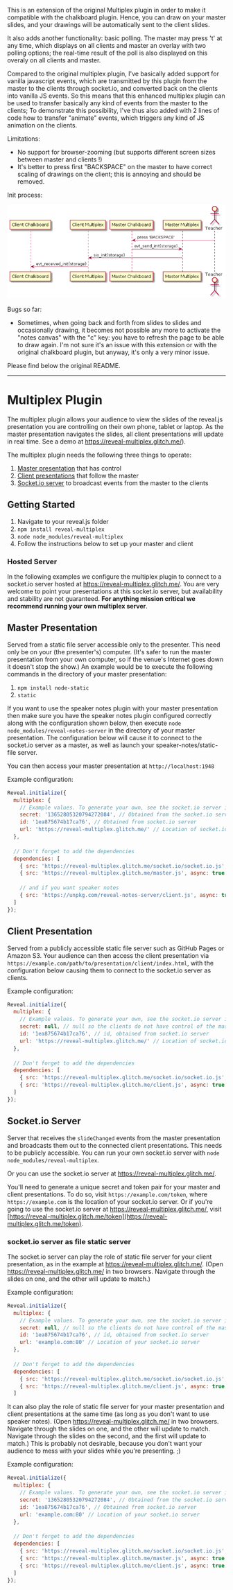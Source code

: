 
This is an extension of the original Multiplex plugin in order to make it
compatible with the chalkboard plugin.
Hence, you can draw on your master slides, and your drawings will be automatically
sent to the client slides.

It also adds another functionality: basic polling.
The master may press 't' at any time, which displays on all clients and master an overlay with
two polling options; the real-time result of the poll is also displayed on this overaly on all clients and master.

Compared to the original multiplex plugin, I've basically added support for vanilla javascript events,
which are transmitted by this plugin from the master to the clients through socket.io, and converted back
on the clients into vanilla JS events.
So this means that this enhanced multiplex plugin can be used to transfer basically any kind of events
from the master to the clients; To demonstrate this possibility, I've thus also added with 2 lines of code
how to transfer "animate" events, which triggers any kind of JS animation on the clients.

Limitations:

- No support for browser-zooming (but supports different screen sizes between master and clients !)
- It's better to press first "BACKSPACE" on the master to have correct scaling of drawings on the client; this is annoying and should be removed.

Init process:

![](https://github.com/cerisara/multiplex/blob/master/mplex.png)

Bugs so far:

- Sometimes, when going back and forth from slides to slides and occasionally drawing, it becomes not possible any more to activate the "notes canvas" with the "c" key: you have to refresh the page to be able to draw again. I'm not sure it's an issue with this extension or with the original chalkboard plugin, but anyway, it's only a very minor issue.

Please find below the original README.

----------------

# Multiplex Plugin

The multiplex plugin allows your audience to view the slides of the reveal.js presentation you are controlling on their own phone, tablet or laptop. As the master presentation navigates the slides, all client presentations will update in real time. See a demo at <https://reveal-multiplex.glitch.me/>).

The multiplex plugin needs the following three things to operate:

1. [Master presentation](#master-presentation) that has control
2. [Client presentations](#client-presentation) that follow the master
3. [Socket.io server](#socketio-server) to broadcast events from the master to the clients

## Getting Started

1. Navigate to your reveal.js folder
1. `npm install reveal-multiplex`
1. `node node_modules/reveal-multiplex`
1. Follow the instructions below to set up your master and client

### Hosted Server

In the following examples we configure the multiplex plugin to connect to a socket.io server hosted at <https://reveal-multiplex.glitch.me/>. You are very welcome to point your presentations at this socket.io server, but availability and stability are not guaranteed. **For anything mission critical we recommend running your own multiplex server**.

## Master Presentation

Served from a static file server accessible only to the presenter. This need only be on your (the presenter's) computer. (It's safer to run the master presentation from your own computer, so if the venue's Internet goes down it doesn't stop the show.) An example would be to execute the following commands in the directory of your master presentation:

1. `npm install node-static`
2. `static`

If you want to use the speaker notes plugin with your master presentation then make sure you have the speaker notes plugin configured correctly along with the configuration shown below, then execute `node node_modules/reveal-notes-server` in the directory of your master presentation. The configuration below will cause it to connect to the socket.io server as a master, as well as launch your speaker-notes/static-file server.

You can then access your master presentation at `http://localhost:1948`

Example configuration:

```javascript
Reveal.initialize({
  multiplex: {
    // Example values. To generate your own, see the socket.io server instructions.
    secret: '13652805320794272084', // Obtained from the socket.io server. Gives this (the master) control of the presentation
    id: '1ea875674b17ca76', // Obtained from socket.io server
    url: 'https://reveal-multiplex.glitch.me/' // Location of socket.io server
  },

  // Don't forget to add the dependencies
  dependencies: [
    { src: 'https://reveal-multiplex.glitch.me/socket.io/socket.io.js', async: true },
    { src: 'https://reveal-multiplex.glitch.me/master.js', async: true },

    // and if you want speaker notes
    { src: 'https://unpkg.com/reveal-notes-server/client.js', async: true }
  ]
});
```

## Client Presentation

Served from a publicly accessible static file server such as GitHub Pages or Amazon S3. Your audience can then access the client presentation via `https://example.com/path/to/presentation/client/index.html`, with the configuration below causing them to connect to the socket.io server as clients.

Example configuration:

```javascript
Reveal.initialize({
  multiplex: {
    // Example values. To generate your own, see the socket.io server instructions.
    secret: null, // null so the clients do not have control of the master presentation
    id: '1ea875674b17ca76', // id, obtained from socket.io server
    url: 'https://reveal-multiplex.glitch.me/' // Location of socket.io server
  },

  // Don't forget to add the dependencies
  dependencies: [
    { src: 'https://reveal-multiplex.glitch.me/socket.io/socket.io.js', async: true },
    { src: 'https://reveal-multiplex.glitch.me/client.js', async: true }
  ]
});
```

## Socket.io Server

Server that receives the `slideChanged` events from the master presentation and broadcasts them out to the connected client presentations. This needs to be publicly accessible. You can run your own socket.io server with `node node_modules/reveal-multiplex`.

Or you can use the socket.io server at <https://reveal-multiplex.glitch.me/>.

You'll need to generate a unique secret and token pair for your master and client presentations. To do so, visit `https://example.com/token`, where `https://example.com` is the location of your socket.io server. Or if you're going to use the socket.io server at <https://reveal-multiplex.glitch.me/>, visit [https://reveal-multiplex.glitch.me/token](https://reveal-multiplex.glitch.me/token).

### socket.io server as file static server

The socket.io server can play the role of static file server for your client presentation, as in the example at <https://reveal-multiplex.glitch.me/>. (Open <https://reveal-multiplex.glitch.me/> in two browsers. Navigate through the slides on one, and the other will update to match.)

Example configuration:

```javascript
Reveal.initialize({
  multiplex: {
    // Example values. To generate your own, see the socket.io server instructions.
    secret: null, // null so the clients do not have control of the master presentation
    id: '1ea875674b17ca76', // id, obtained from socket.io server
    url: 'example.com:80' // Location of your socket.io server
  },

  // Don't forget to add the dependencies
  dependencies: [
    { src: 'https://reveal-multiplex.glitch.me/socket.io/socket.io.js', async: true },
    { src: 'https://reveal-multiplex.glitch.me/client.js', async: true }
  ]
```

It can also play the role of static file server for your master presentation and client presentations at the same time (as long as you don't want to use speaker notes). (Open <https://reveal-multiplex.glitch.me/> in two browsers. Navigate through the slides on one, and the other will update to match. Navigate through the slides on the second, and the first will update to match.) This is probably not desirable, because you don't want your audience to mess with your slides while you're presenting. ;)

Example configuration:

```javascript
Reveal.initialize({
  multiplex: {
    // Example values. To generate your own, see the socket.io server instructions.
    secret: '13652805320794272084', // Obtained from the socket.io server. Gives this (the master) control of the presentation
    id: '1ea875674b17ca76', // Obtained from socket.io server
    url: 'example.com:80' // Location of your socket.io server
  },

  // Don't forget to add the dependencies
  dependencies: [
    { src: 'https://reveal-multiplex.glitch.me/socket.io/socket.io.js', async: true },
    { src: 'https://reveal-multiplex.glitch.me/master.js', async: true },
    { src: 'https://reveal-multiplex.glitch.me/client.js', async: true }
  ]
});
```
